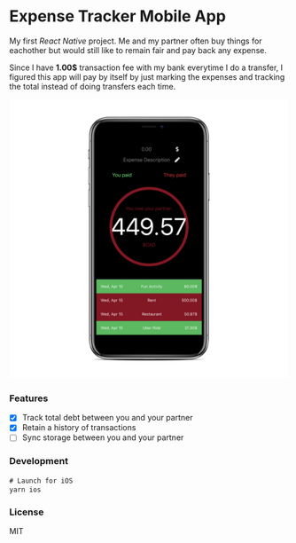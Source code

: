 # Expense Tracker Mobile App

My first *React Native* project. Me and my partner often buy things for eachother but would still like to remain 
fair and pay back any expense.

Since I have **1.00$** transaction fee with my bank everytime I do a transfer, I figured this app will pay by itself by just 
marking the expenses and tracking the total instead of doing transfers each time.

![demo](assets/demo.png)

### Features
- [x] Track total debt between you and your partner
- [x] Retain a history of transactions
- [ ] Sync storage between you and your partner

### Development

```
# Launch for iOS
yarn ios
```

### License
MIT